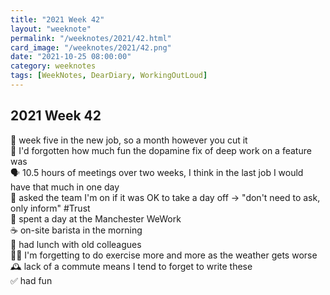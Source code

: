 ```yaml
---
title: "2021 Week 42"
layout: "weeknote"
permalink: "/weeknotes/2021/42.html"
card_image: "/weeknotes/2021/42.png"
date: "2021-10-25 08:00:00"
category: weeknotes
tags: [WeekNotes, DearDiary, WorkingOutLoud]
---
```


## 2021 Week 42

📅 week five in the new job, so a month however you cut it <br/>
🚀 I'd forgotten how much fun the dopamine fix of deep work on a feature was <br/>
🗣 10.5 hours of meetings over two weeks, I think in the last job I would have that much in one day <br/>
🤯 asked the team I'm on if it was OK to take a day off -> "don't need to ask, only inform" #Trust <br/>
🏢 spent a day at the Manchester WeWork <br/> 
☕️ on-site barista in the morning <br/>
🍕 had lunch with old colleagues <br/>
🏃‍♀️ I'm forgetting to do exercise more and more as the weather gets worse <br/>
🕰 lack of a commute means I tend to forget to write these <br/>
✅ had fun <br/>

